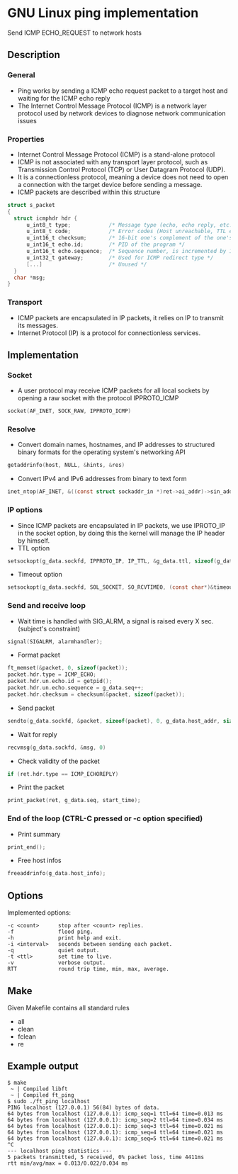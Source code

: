 # GNU Linux ping implementation
Send ICMP ECHO_REQUEST to network hosts
## Description
### General
- Ping works by sending a ICMP echo request packet to a target host and waiting for the ICMP echo reply
- The Internet Control Message Protocol (ICMP) is a network layer protocol used by network devices to diagnose network communication issues
### Properties
- Internet Control Message Protocol (ICMP) is a stand-alone protocol
- ICMP is not associated with any transport layer protocol, such as Transmission Control Protocol (TCP) or User Datagram Protocol (UDP).
- It is a connectionless protocol, meaning a device does not need to open a connection with the target device before sending a message.
- ICMP packets are described within this structure
```C
struct s_packet
{
  struct icmphdr hdr {
      u_int8_t type;            /* Message type (echo, echo reply, etc...) */
      u_int8_t code;            /* Error codes (Host unreachable, TTL exceeded...) */
      u_int16_t checksum;       /* 16-bit one's complement of the one's complement sum of the ICMP message */
      u_int16_t echo.id;        /* PID of the program */
      u_int16_t echo.sequence;  /* Sequence number, is incremented by 1 for each packet */
      u_int32_t gateway;        /* Used for ICMP redirect type */
      [...]                     /* Unused */
  }
  char *msg;
}
```
### Transport
- ICMP packets are encapsulated in IP packets, it relies on IP to transmit its messages.
- Internet Protocol (IP) is a protocol for connectionless services.
## Implementation
### Socket
- A user protocol may receive ICMP packets for all local sockets by opening a raw socket with the protocol IPPROTO_ICMP
```C
socket(AF_INET, SOCK_RAW, IPPROTO_ICMP)
```
### Resolve
- Convert domain names, hostnames, and IP addresses to structured binary formats for the operating system's networking API
```C
getaddrinfo(host, NULL, &hints, &res)
```
- Convert IPv4 and IPv6 addresses from binary to text form
```C
inet_ntop(AF_INET, &((const struct sockaddr_in *)ret->ai_addr)->sin_addr, g_data.ipv4, sizeof(g_data.ipv4))
```
### IP options
- Since ICMP packets are encapsulated in IP packets, we use IPROTO_IP in the socket option, by doing this the kernel will manage the IP header by himself.
- TTL option
```C
setsockopt(g_data.sockfd, IPPROTO_IP, IP_TTL, &g_data.ttl, sizeof(g_data.ttl))
```
- Timeout option
```C
setsockopt(g_data.sockfd, SOL_SOCKET, SO_RCVTIMEO, (const char*)&timeout, sizeof(timeout))
```
### Send and receive loop
- Wait time is handled with SIG_ALRM, a signal is raised every X sec. (subject's constraint)
```C
signal(SIGALRM, alarmhandler);
```
- Format packet
```C
ft_memset(&packet, 0, sizeof(packet));
packet.hdr.type = ICMP_ECHO;
packet.hdr.un.echo.id = getpid();
packet.hdr.un.echo.sequence = g_data.seq++;
packet.hdr.checksum = checksum(&packet, sizeof(packet));
```
- Send packet
```C
sendto(g_data.sockfd, &packet, sizeof(packet), 0, g_data.host_addr, sizeof(*(g_data.host_addr))
```
- Wait for reply
```C
recvmsg(g_data.sockfd, &msg, 0)
```
- Check validity of the packet
```C
if (ret.hdr.type == ICMP_ECHOREPLY)
```
- Print the packet
```C
print_packet(ret, g_data.seq, start_time);
```
### End of the loop (CTRL-C pressed or -c option specified)
- Print summary
```C
print_end();
```
- Free host infos
```C
freeaddrinfo(g_data.host_info);
```
## Options
Implemented options:  
```
-c <count>      stop after <count> replies.
-f              flood ping.
-h              print help and exit.
-i <interval>   seconds between sending each packet.
-q              quiet output.
-t <ttl>        set time to live.
-v              verbose output.
RTT             round trip time, min, max, average.
```
## Make
Given Makefile contains all standard rules
- all
- clean
- fclean
- re

## Example output
```shell
$ make
 ~ | Compiled libft
 ~ | Compiled ft_ping
$ sudo ./ft_ping localhost     
PING localhost (127.0.0.1) 56(84) bytes of data.
64 bytes from localhost (127.0.0.1): icmp_seq=1 ttl=64 time=0.013 ms
64 bytes from localhost (127.0.0.1): icmp_seq=2 ttl=64 time=0.034 ms
64 bytes from localhost (127.0.0.1): icmp_seq=3 ttl=64 time=0.021 ms
64 bytes from localhost (127.0.0.1): icmp_seq=4 ttl=64 time=0.021 ms
64 bytes from localhost (127.0.0.1): icmp_seq=5 ttl=64 time=0.021 ms
^C
--- localhost ping statistics ---
5 packets transmitted, 5 received, 0% packet loss, time 4411ms
rtt min/avg/max = 0.013/0.022/0.034 ms
```
